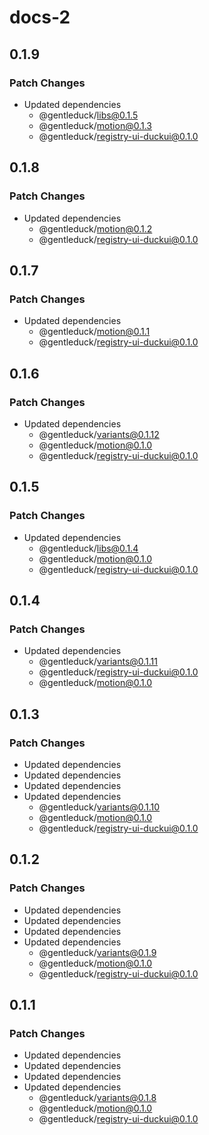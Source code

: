 # docs-2

## 0.1.9

### Patch Changes

- Updated dependencies
  - @gentleduck/libs@0.1.5
  - @gentleduck/motion@0.1.3
  - @gentleduck/registry-ui-duckui@0.1.0

## 0.1.8

### Patch Changes

- Updated dependencies
  - @gentleduck/motion@0.1.2
  - @gentleduck/registry-ui-duckui@0.1.0

## 0.1.7

### Patch Changes

- Updated dependencies
  - @gentleduck/motion@0.1.1
  - @gentleduck/registry-ui-duckui@0.1.0

## 0.1.6

### Patch Changes

- Updated dependencies
  - @gentleduck/variants@0.1.12
  - @gentleduck/motion@0.1.0
  - @gentleduck/registry-ui-duckui@0.1.0

## 0.1.5

### Patch Changes

- Updated dependencies
  - @gentleduck/libs@0.1.4
  - @gentleduck/motion@0.1.0
  - @gentleduck/registry-ui-duckui@0.1.0

## 0.1.4

### Patch Changes

- Updated dependencies
  - @gentleduck/variants@0.1.11
  - @gentleduck/registry-ui-duckui@0.1.0
  - @gentleduck/motion@0.1.0

## 0.1.3

### Patch Changes

- Updated dependencies
- Updated dependencies
- Updated dependencies
- Updated dependencies
  - @gentleduck/variants@0.1.10
  - @gentleduck/motion@0.1.0
  - @gentleduck/registry-ui-duckui@0.1.0

## 0.1.2

### Patch Changes

- Updated dependencies
- Updated dependencies
- Updated dependencies
- Updated dependencies
  - @gentleduck/variants@0.1.9
  - @gentleduck/motion@0.1.0
  - @gentleduck/registry-ui-duckui@0.1.0

## 0.1.1

### Patch Changes

- Updated dependencies
- Updated dependencies
- Updated dependencies
- Updated dependencies
  - @gentleduck/variants@0.1.8
  - @gentleduck/motion@0.1.0
  - @gentleduck/registry-ui-duckui@0.1.0
